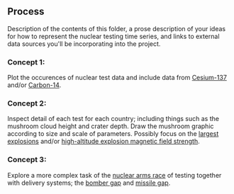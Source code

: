 ## Process

Description of the contents of this folder, a prose description of your ideas for how to represent
the nuclear testing time series, and links to external data sources you'll be incorporating into
the project.

### Concept 1:

Plot the occurences of nuclear test data and include data from [Cesium-137](https://cds.cern.ch/record/2669354/files/1725248_287-294.pdf) 
and/or [Carbon-14](https://en.wikipedia.org/wiki/Bomb_pulse).

### Concept 2:

Inspect detail of each test for each country; including things such as the mushroom cloud height and crater depth.
Draw the mushroom graphic according to size and scale of parameters.
Possibly focus on the [largest explosions](http://www.johnstonsarchive.net/nuclear/tests/multimegtests.html)
and/or [high-altitude explosion magnetic field strength](http://www.johnstonsarchive.net/nuclear/hane.html).


### Concept 3:

Explore a more complex task of the [nuclear arms race](https://en.wikipedia.org/wiki/Nuclear_arms_race) of testing together with delivery systems; 
the [bomber gap](https://en.wikipedia.org/wiki/Bomber_gap) and  [missile gap](https://en.wikipedia.org/wiki/Missile_gap).